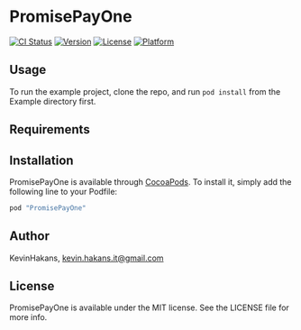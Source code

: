 # PromisePayOne

[![CI Status](http://img.shields.io/travis/KevinHakans/PromisePayOne.svg?style=flat)](https://travis-ci.org/KevinHakans/PromisePayOne)
[![Version](https://img.shields.io/cocoapods/v/PromisePayOne.svg?style=flat)](http://cocoapods.org/pods/PromisePayOne)
[![License](https://img.shields.io/cocoapods/l/PromisePayOne.svg?style=flat)](http://cocoapods.org/pods/PromisePayOne)
[![Platform](https://img.shields.io/cocoapods/p/PromisePayOne.svg?style=flat)](http://cocoapods.org/pods/PromisePayOne)

## Usage

To run the example project, clone the repo, and run `pod install` from the Example directory first.

## Requirements

## Installation

PromisePayOne is available through [CocoaPods](http://cocoapods.org). To install
it, simply add the following line to your Podfile:

```ruby
pod "PromisePayOne"
```

## Author

KevinHakans, kevin.hakans.it@gmail.com

## License

PromisePayOne is available under the MIT license. See the LICENSE file for more info.
